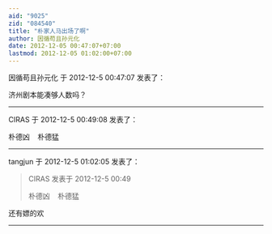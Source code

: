 ```yaml
---
aid: "9025"
zid: "084540"
title: "朴家人马出场了啊"
author: 因循苟且孙元化
date: 2012-12-05 00:47:07+07:00
lastmod: 2012-12-05 01:02:00+07:00
---
```


因循苟且孙元化 于 2012-12-5 00:47:07 发表了：

济州剧本能凑够人数吗？

---

CIRAS 于 2012-12-5 00:49:08 发表了：

朴德凶    朴德猛

---

tangjun 于 2012-12-5 01:02:05 发表了：

> CIRAS 发表于 2012-12-5 00:49
>
> 朴德凶    朴德猛

还有嫖的欢

---
